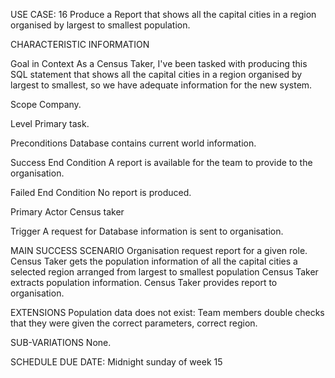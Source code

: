 USE CASE: 16 Produce a Report that shows all the capital cities in a region organised by largest to smallest population.

CHARACTERISTIC INFORMATION

Goal in Context
As a Census Taker, I've been tasked with producing this SQL statement that shows all the capital cities in a
region organised by largest to smallest, so we have adequate information for the new system.

Scope
Company.

Level
Primary task.

Preconditions
Database contains current world information.

Success End Condition
A report is available for the team to provide to the organisation.

Failed End Condition
No report is produced.

Primary Actor
Census taker

Trigger
A request for Database information is sent to organisation.

MAIN SUCCESS SCENARIO
Organisation request report for a given role.
Census Taker gets the population information of all the capital cities a selected region arranged from largest to smallest
population
Census Taker extracts population information.
Census Taker provides report to organisation.

EXTENSIONS
Population data does not exist:
Team members double checks that they were given the correct parameters, correct region.

SUB-VARIATIONS
None.

SCHEDULE
DUE DATE: Midnight sunday of week 15